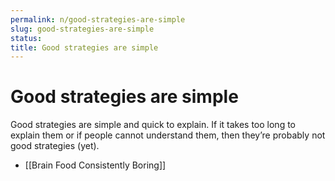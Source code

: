 ```yaml
---
permalink: n/good-strategies-are-simple
slug: good-strategies-are-simple
status: 
title: Good strategies are simple
---
```

# Good strategies are simple

Good strategies are simple and quick to explain. If it takes too long to explain them or if people cannot understand them, then they’re probably not good strategies (yet).

- [[Brain Food Consistently Boring]]
